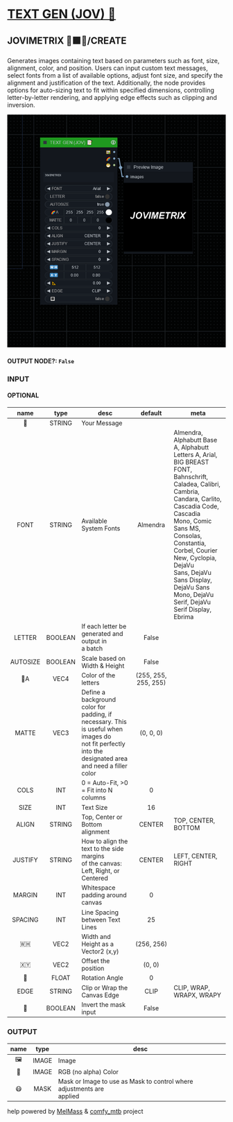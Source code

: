 # [TEXT GEN (JOV) 📝](https://raw.githubusercontent.com/Amorano/Jovimetrix-examples/master/node/TEXT%20GEN/TEXT%20GEN.md)

## JOVIMETRIX 🔺🟩🔵/CREATE

Generates images containing text based on parameters such as font, size, alignment, color, and position. Users can input custom text messages, select fonts from a list of available options, adjust font size, and specify the alignment and justification of the text. Additionally, the node provides options for auto-sizing text to fit within specified dimensions, controlling letter-by-letter rendering, and applying edge effects such as clipping and inversion.

![TEXT GEN](https://raw.githubusercontent.com/Amorano/Jovimetrix-examples/master/node/TEXT%20GEN/TEXT%20GEN.png)

#### OUTPUT NODE?: `False`

### INPUT

#### OPTIONAL

name | type | desc | default | meta
:---:|:---:|---|:---:|---
📝  |  STRING  | Your Message |  | 
FONT  |  STRING  | Available System Fonts | Almendra | Almendra, Alphabutt Base A, Alphabutt<br>Letters A, Arial, BIG BREAST FONT,<br>Bahnschrift, Caladea, Calibri, Cambria,<br>Candara, Carlito, Cascadia Code, Cascadia<br>Mono, Comic Sans MS, Consolas, Constantia,<br>Corbel, Courier New, Cyclopia, DejaVu<br>Sans, DejaVu Sans Display, DejaVu Sans<br>Mono, DejaVu Serif, DejaVu Serif Display,<br>Ebrima
LETTER  |  BOOLEAN  | If each letter be generated and output in<br>a batch | False | 
AUTOSIZE  |  BOOLEAN  | Scale based on Width & Height | False | 
🌈A  |  VEC4  | Color of the letters | (255, 255, 255, 255) | 
MATTE  |  VEC3  | Define a background color for padding, if<br>necessary. This is useful when images do<br>not fit perfectly into the designated area<br>and need a filler color | (0, 0, 0) | 
COLS  |  INT  | 0 = Auto-Fit, >0 = Fit into N columns | 0 | 
SIZE  |  INT  | Text Size | 16 | 
ALIGN  |  STRING  | Top, Center or Bottom alignment | CENTER | TOP, CENTER, BOTTOM
JUSTIFY  |  STRING  | How to align the text to the side margins<br>of the canvas: Left, Right, or Centered | CENTER | LEFT, CENTER, RIGHT
MARGIN  |  INT  | Whitespace padding around canvas | 0 | 
SPACING  |  INT  | Line Spacing between Text Lines | 25 | 
🇼🇭  |  VEC2  | Width and Height as a Vector2 (x,y) | (256, 256) | 
🇽🇾  |  VEC2  | Offset the position | (0, 0) | 
📐  |  FLOAT  | Rotation Angle | 0 | 
EDGE  |  STRING  | Clip or Wrap the Canvas Edge | CLIP | CLIP, WRAP, WRAPX, WRAPY
🔳  |  BOOLEAN  | Invert the mask input | False | 

### OUTPUT

name | type | desc
:---:|:---:|---
🖼️  |  IMAGE  | Image 
🌈  |  IMAGE  | RGB (no alpha) Color 
😷  |  MASK  | Mask or Image to use as Mask to control where adjustments are<br>applied 

help powered by [MelMass](https://github.com/melMass) & [comfy_mtb](https://github.com/melMass/comfy_mtb) project